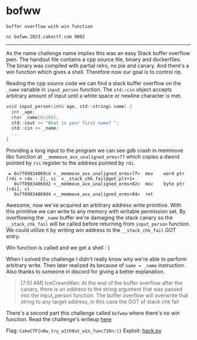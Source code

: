 # bofww
```
buffer overflow with win function

nc bofww.2023.cakectf.com 9002
```
---
As the name challenge name implies this was an easy Stack buffer overflow pwn. The handout file contains a cpp source file, binary and dockerfiles. The binary was compiled with partial relro, no pie and canary. And there's a win function which gives a shell. Therefore now our goal is to control rip.

Reading the cpp source code we can find a stack buffer overflow on the `_name` variable in `input_person` function. The `std::cin` object accepts arbitrary amount of input until a white space or newline character is met.
```c
void input_person(int& age, std::string& name) {
  int _age;
  char _name[0x100];
  std::cout << "What is your first name? ";
  std::cin >> _name;
  ...
}
```

Providing a long input to the program we can see gdb crash in memmove libc function at `__memmove_avx_unaligned_erms+77` which copies a dword pointed by `rsi` register to the address pointed by `rdi`.
```gdb
 ► 0x7f89834069cd <__memmove_avx_unaligned_erms+77>  mov    word ptr [rdi + rdx - 2], si  <__stack_chk_fail@got.plt+1>
   0x7f89834069d2 <__memmove_avx_unaligned_erms+82>  mov    byte ptr [rdi], cl
   0x7f89834069d4 <__memmove_avx_unaligned_erms+84>  ret
```

Awesome, now we've acquired an arbitrary address write primitive. With this primitive we can write to any memory with writable permission set.
By overflowing the `_name` buffer we're damaging the stack canary so the `__stack_chk_fail` will be called before returning from `input_person` function. We could utilize it by writing win address to the `__stack_chk_fail` GOT entry.

Win function is called and we get a shell : )

When I solved the challenge I didn't really know why we're able to perform arbitrary write. Then later realized its because of `name = _name` instruction. Also thanks to someone in discord for giving a better explanation.

> [7:51 AM] IceCreamMan: At the end of the buffer overflow after the canary, there is an address to the string argument that was passed into the input_person function. The buffer overflow will overwrite that string to any target address, in this case the GOT of stack chk fail

There's a second part this challenge called `bofwow` where there's no win function. Read the challenge's writeup [here](../bofwow/)

Flag: `CakeCTF{n0w_try_w1th0ut_w1n_func710n:)}`
Exploit: [hack.py](./hack.py)